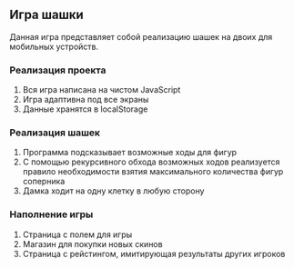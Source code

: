 <h2>Игра шашки</h2>

Данная игра представляет собой реализацию шашек на двоих для мобильных устройств.

<h3>Реализация проекта</h3>
<ol>
  <li>Вся игра написана на чистом JavaScript</li>
  <li>Игра адаптивна под все экраны</li>
  <li>Данные хранятся в localStorage</li>
</ol>

<h3>Реализация шашек</h3>
<ol>
  <li>Программа подсказывает возможные ходы для фигур</li>
  <li>С помощью рекурсивного обхода возможных ходов реализуется правило необходимости взятия максимального количества фигур соперника</li>
  <li>Дамка ходит на одну клетку в любую сторону</li>
</ol>

<h3>Наполнение игры</h3>
<ol>
  <li>Страница с полем для игры</li>
  <li>Магазин для покупки новых скинов</li>
  <li>Страница с рейстингом, имитирующая результаты других игроков</li>
</ol>

